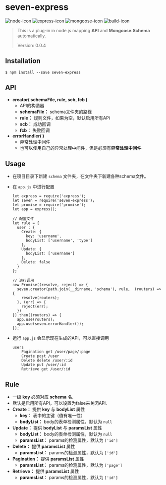 # seven-express
![node-icon](https://img.shields.io/badge/node-6.2.2-blue.svg) ![express-icon](https://img.shields.io/badge/express-4.15.2-yellow.svg) ![mongoose-icon](https://img.shields.io/badge/mongoose-4.9.4-yellow.svg) ![build-icon](https://img.shields.io/badge/build-passing-brightgreen.svg)

> This is a plug-in in node.js mapping **API** and **Mongoose.Schema** automatically.
>
> Version: 0.0.4

## Installation

```
$ npm install --save seven-express
```

## API
+ **creator( schemaFile, rule, scb, fcb )**
    + API的构造器
    + **schemaFile：** schema文件夹的路径
    + **rule：** 规则文件，如果为空，默认启用所有APi
    + **scb：** 成功回调
    + **fcb：** 失败回调
+ **errorHandler( )**
    + 异常处理中间件
    + 也可以使用自己的异常处理中间件，但是必须有**异常处理中间件**

## Usage
+ 在项目目录下新建 ```schema``` 文件夹，在文件夹下新建各种schema文件。
+ 在 ```app.js``` 中进行配置

    ```
    let express = require('express');
    let seven = require('seven-express');
    let promise = require('promise');
    let app = express();

    // 配置文件
    let rule = {
      user : {
        Create: {
          key: 'username',
          bodyList: ['username', 'type']
        },
        Update: {
          bodyList: ['username']
        },
        Delete: false
      }
    };

    // 进行调用
    new Promise((resolve, reject) => {
      seven.creator(path.join(__dirname, 'schema'), rule,  (routers) => {
        resolve(routers);
      }, (err) => {
        reject(err);
      })
    }).then((routers) => {
      app.use(routers);
      app.use(seven.errorHandler());
    });
    ```
+ 运行 ```app.js``` 会显示现在生成的API，可以直接调用

    ```
    users
        Pagination get /user/page/:page
        Create post /user
        Delete delete /user/:id
        Update put /user/:id
        Retrieve get /user/:id
    ```

## Rule
+ 一级 **key** 必须对应 **schema** 名.
+ 默认是启用所有API，可以设置为false来关闭API.
+ **Create：** 提供 **key** 与 **bodyList** 属性
    + **key：** 表中的主键（值有唯一性）
    + **bodyList：** body的表单检测属性，默认为 ```null```
+ **Update：** 提供 **bodyList** 与 **paramsList** 属性
    + **bodyList：** body的表单检测属性，默认为 ```null```
    + **paramsList：** params的检测属性，默认为 ```['id']```
+ **Delete：** 提供 **paramsList** 属性
    + **paramsList：** params的检测属性，默认为 ```['id']```
+ **Pagination：** 提供 **paramsList** 属性
    + **paramsList：** params的检测属性，默认为 ```['page']```
+ **Retrieve：** 提供 **paramsList** 属性
    + **paramsList：** params的检测属性，默认为 ```['id']```


